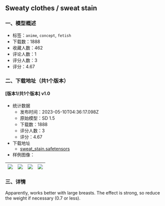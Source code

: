 ## Sweaty clothes / sweat stain
### 一、模型概述

- 标签：`anime`, `concept`, `fetish`
- 下载数：1888
- 收藏人数：462
- 评论人数：1
- 评分人数：3
- 评分：4.67

### 二、下载地址（共1个版本）

#### [版本1/共1个版本] v1.0

- 统计数据
  - 发布时间：2023-05-10T04:36:17.098Z
  - 原始模型：SD 1.5
  - 下载数：1888
  - 评分人数：3
  - 评分：4.67
- 下载地址
  - [sweat_stain.safetensors](https://civitai.com/api/download/models/66861)
- 样例图像：

| <img src="https://image.civitai.com/xG1nkqKTMzGDvpLrqFT7WA/daf0101f-3b3a-4945-abf4-49fd5235524c/width=450/742724.jpeg" /> | <img src="https://image.civitai.com/xG1nkqKTMzGDvpLrqFT7WA/88fe470e-2198-47d8-b377-fd754966157b/width=450/742726.jpeg" /> | <img src="https://image.civitai.com/xG1nkqKTMzGDvpLrqFT7WA/ff806404-ea0d-4b23-89d9-c9773d04813b/width=450/742722.jpeg" /> | <img src="https://image.civitai.com/xG1nkqKTMzGDvpLrqFT7WA/40a1cd69-2872-4495-9b75-e870c2f3501d/width=450/742727.jpeg" /> |
| ---- | ---- | ---- | ---- |


### 三、详情
<p>Apparently, works better with large breasts. The effect is strong, so reduce the weight if necessary (0.7 or less).</p><p></p>